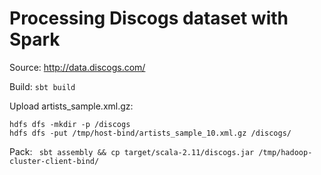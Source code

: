 # Processing Discogs dataset with Spark
Source: http://data.discogs.com/

Build: `sbt build`

Upload artists_sample.xml.gz: 
```
hdfs dfs -mkdir -p /discogs
hdfs dfs -put /tmp/host-bind/artists_sample_10.xml.gz /discogs/
```

Pack: ` sbt assembly && cp target/scala-2.11/discogs.jar /tmp/hadoop-cluster-client-bind/`